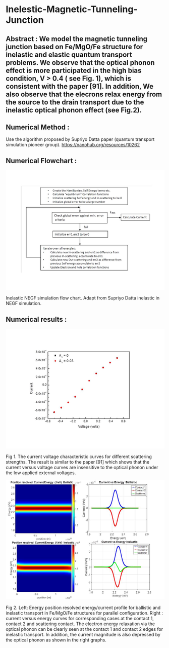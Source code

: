 # Inelestic-Magnetic-Tunneling-Junction


## Abstract : We model the magnetic tunneling junction based on Fe/MgO/Fe structure for inelastic and elastic quantum transport problems. We observe that the optical phonon effect is more participated in the high bias condition, V > 0.4 ( see Fig. 1), which is consistent with the paper [91]. In addition, We also observe that the elecrons relax energy from the source to the drain transport due to the inelastic optical phonon effect  (see Fig.2).






## Numerical Method : 

Use the algorithm proposed by Supriyo Datta paper (quantum transport simulation pioneer group).
https://nanohub.org/resources/10262


## Numerical Flowchart :

![kk](https://github.com/Kuan-Ru-Chiou/Pic/blob/master/22.jpg) 

Inelastic NEGF simulation flow chart. Adapt from Supriyo Datta inelastic in NEGF simulation.



## Numerical results :

![kk](https://github.com/Kuan-Ru-Chiou/Pic/blob/master/11.jpg) 

Fig 1. The current voltage characteristic curves for different scattering strengths. The result is similar to the paper [91] which shows that the current versus voltage curves are insensitive to the optical phonon under the low applied external voltages.  



![kk](https://github.com/Kuan-Ru-Chiou/Pic/blob/master/12.jpg) 

Fig 2. Left: Energy position resolved energy/current profile for ballistic and inelastic transport in Fe/MgO/Fe structures for parallel configuration. Right : current versus energy curves for corresponding cases at the contact 1, contact 2 and scattering contact. The electron energy relaxation via the optical phonon can be clearly seen at the contact 1 and contact 2 edges for inelastic transport. In addition, the current magnitude is also depressed by the optical phonon as shown in the right graphs.





